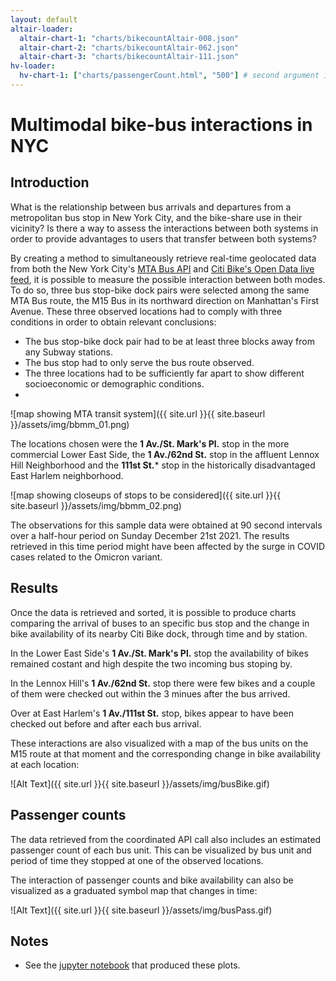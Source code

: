 ```yaml
---
layout: default
altair-loader:
  altair-chart-1: "charts/bikecountAltair-008.json"
  altair-chart-2: "charts/bikecountAltair-062.json"
  altair-chart-3: "charts/bikecountAltair-111.json"
hv-loader:
  hv-chart-1: ["charts/passengerCount.html", "500"] # second argument is the desired height
---
```


# Multimodal bike-bus interactions in NYC

## Introduction

What is the relationship between bus arrivals and departures from a metropolitan bus stop in New York City, and the bike-share use in their vicinity? Is there a way to assess the interactions between both systems in order to provide advantages to users that transfer between both systems? 

By creating a method to simultaneously retrieve real-time geolocated data from both the New York City's [MTA Bus API](https://bt.mta.info/wiki/Developers/Index) and [Citi Bike's Open Data live feed](https://ride.citibikenyc.com/system-data), it is possible to measure the possible interaction between both modes. To do so, three bus stop-bike dock pairs were selected among the same MTA Bus route, the M15 Bus in its northward direction on Manhattan's First Avenue. These three observed locations had to comply with three conditions in order to obtain relevant conclusions:

* The bus stop-bike dock pair had to be at least three blocks away from any Subway stations.
* The bus stop had to only serve the bus route observed.
* The three locations had to be sufficiently far apart to show different socioeconomic or demographic conditions.
* 

![map showing MTA transit system]({{ site.url }}{{ site.baseurl }}/assets/img/bbmm_01.png)


The locations chosen were the **1 Av./St. Mark's Pl.** stop in the more commercial Lower East Side, the **1 Av./62nd St.** stop in the affluent Lennox Hill Neighborhood and the **111st St.*** stop in the historically disadvantaged East Harlem neighborhood.


![map showing closeups of stops to be considered]({{ site.url }}{{ site.baseurl }}/assets/img/bbmm_02.png)


The observations for this sample data were obtained at 90 second intervals over a half-hour period on Sunday December 21st 2021. The results retrieved in this time period might have been affected by the surge in COVID cases related to the Omicron variant.


## Results

Once the data is retrieved and sorted, it is possible to produce charts comparing the arrival of buses to an specific bus stop and the change in bike availability of its nearby Citi Bike dock, through time and by station.



<div id="altair-chart-1"></div>

In the Lower East Side's **1 Av./St. Mark's Pl.** stop the availability of bikes remained costant and high despite the two incoming bus stoping by.

<div id="altair-chart-2"></div>

In the Lennox Hill's **1 Av./62nd St.** stop there were few bikes and a couple of them were checked out within the 3 minues after the bus arrived.

<div id="altair-chart-3"></div>

Over at East Harlem's **1 Av./111st St.** stop, bikes appear to have been checked out before and after each bus arrival.


These interactions are also visualized with a map of the bus units on the M15 route at that moment and the corresponding change in bike availability at each location:


![Alt Text]({{ site.url }}{{ site.baseurl }}/assets/img/busBike.gif)



## Passenger counts

The data retrieved from the coordinated API call also includes an estimated passenger count of each bus unit. This can be visualized by bus unit and period of time they stopped at one of the observed locations.

<div id="hv-chart-1"></div>


The interaction of passenger counts and bike availability can also be visualized as a graduated symbol map that changes in time:


![Alt Text]({{ site.url }}{{ site.baseurl }}/assets/img/busPass.gif)


## Notes

- See the [jupyter notebook](https://github.com/golete/bike-bus-project/blob/main/550-Final_Main.ipynb) that produced these plots.
